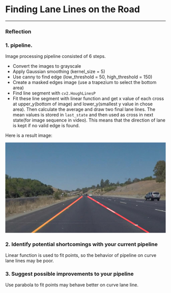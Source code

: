 # **Finding Lane Lines on the Road** 

---

### Reflection

### 1. pipeline. 

Image processing pipeline consisted of 6 steps. 

- Convert the images to grayscale
- Apply Gaussian smoothing (kernel_size = 5)
- Use canny to find edge (low_threshold = 50, high_threshold = 150)
- Create a masked edges image (use a trapezium to select the bottom area)
- Find line segment  with `cv2.HoughLinesP` 
- Fit these line segment with linear function and get x value of  each cross at upper_y(bottom of image) and lower_y(smallest y value in chose area). Then calculate the average and draw two final lane lines. The mean values is stored in `last_state` and then used as cross in next state(for image sequence in video).  This means that the direction of lane is kept if no valid edge is found. 

 Here is a result image: 

![](test_images_output/solidYellowCurve.jpg)


### 2. Identify potential shortcomings with your current pipeline

Linear function is used to fit points, so the behavior of pipeline on curve lane lines may be poor.


### 3. Suggest possible improvements to your pipeline

Use parabola to fit points may behave better on curve lane line.
